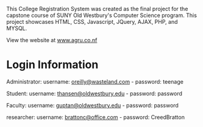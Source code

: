This College Registration System was created as the final project for the capstone course of SUNY Old Westbury's Computer Science program.
This project showcases HTML, CSS, Javascript, JQuery, AJAX, PHP, and MYSQL.

View the website at www.agru.co.nf

Login Information
=======================
Administrator: username: oreilly@wasteland.com - password: teenage

Student: username: thansen@oldwestbury.edu - password: password

Faculty: username: guptan@oldwestbury.edu - password: password

researcher: username: brattonc@office.com - password: CreedBratton

